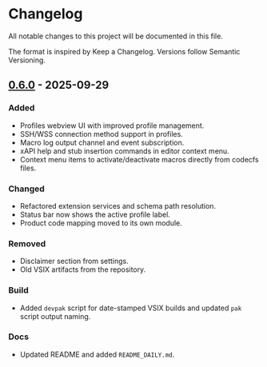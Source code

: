 # Changelog

All notable changes to this project will be documented in this file.

The format is inspired by Keep a Changelog. Versions follow Semantic Versioning.

## [0.6.0] - 2025-09-29

### Added
- Profiles webview UI with improved profile management.
- SSH/WSS connection method support in profiles.
- Macro log output channel and event subscription.
- xAPI help and stub insertion commands in editor context menu.
- Context menu items to activate/deactivate macros directly from codecfs files.

### Changed
- Refactored extension services and schema path resolution.
- Status bar now shows the active profile label.
- Product code mapping moved to its own module.

### Removed
- Disclaimer section from settings.
- Old VSIX artifacts from the repository.

### Build
- Added `devpak` script for date-stamped VSIX builds and updated `pak` script output naming.

### Docs
- Updated README and added `README_DAILY.md`.

[0.6.0]: https://github.com/ZacharieGignac/roomos-macros-extension/releases/tag/v0.6.0